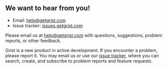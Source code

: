 We want to hear from you!
-------------------------

* Email: <help@getgrist.com>
* Issue tracker: [issues.getgrist.com](https://issues.getgrist.com)

Please email us at <help@getgrist.com> with questions, suggestions, problem reports, or other feedback.

Grist is a new product in active development. If you encounter a problem, please report it. You
may email us or use our [issue tracker](https://issues.getgrist.com), where you can search,
create, and subscribe to problem reports and feature requests.
